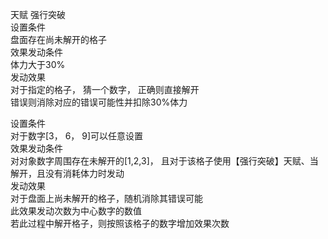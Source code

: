 天赋
强行突破  
设置条件  
 盘面存在尚未解开的格子  
效果发动条件  
 体力大于30%  
发动效果  
 对于指定的格子， 猜一个数字， 
 正确则直接解开   
 错误则消除对应的错误可能性并扣除30%体力  

设置条件  
 对于数字[3， 6， 9]可以任意设置  
效果发动条件  
 对对象数字周围存在未解开的[1,2,3]， 且对于该格子使用【强行突破】天赋、当解开，且没有消耗体力时发动  
发动效果  
 对于盘面上尚未解开的格子，随机消除其错误可能  
 此效果发动次数为中心数字的数值  
 若此过程中解开格子，则按照该格子的数字增加效果次数  

